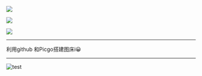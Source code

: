 ![](https://cdn.jsdelivr.net/gh/img/20210127145340.jpeg)

![](https://cdn.jsdelivr.net/gh/img/20210127145515.jpeg)



![](https://cdn.jsdelivr.net/gh/img/20210127201728.jpg)



---

利用github 和Picgo搭建图床i😀



---

![test](https://cdn.jsdelivr.net/gh/img/20210127152937.png)

